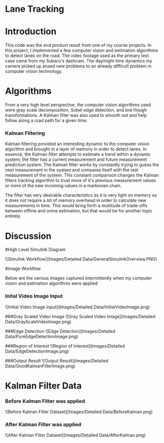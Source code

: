 # Lane Tracking

# Introduction

This code was the end product result from one of my course projects. In this project, I implemented a few computer vision and estimation algorithms to detect lanes on the road. The video footage used as the primary test case came from my Subaru's dashcam. The day/night time dynamics my camera picked up posed new problems to an already difficult problem in computer vision technology.   

# Algorithms

From a very high level perspective, the computer vision algorithms used were gray scale decomposition, Sobel edge detection, and line Hough transformations. A Kalman filter was also used to smooth out and help follow along a road path for a given time. 

### Kalman Filtering

Kalman filtering provided an interesting dynamic to the computer vision algorithm and brought in a layer of memory in order to detect lanes. In essence, the Kalman filter attempts to estimate a trend within a dynamic system; the filter has a current measurement and future measurement prediction system. The Kalman filter works by constantly trying to guess the next measurement in the system and compares itself with the real measurement of the system. This constant comparison changes the Kalman filters tracking algorithm to trust more of it's previous measurement values or more of the new incoming values in a markovian chain.

The filter has very desirable characteristics as it is very light on memory so it does not require a lot of memory overhead in order to calculate new measurements in time. This would bring forth a multitude of trade-offs between offline and onine estimation, but that would be for another topic entirely.  

# Discussion

#High Level Simulink Diagram

![Simulink Workflow](Images/Detailed Data/GeneralSimulinkOverview.PNG)

#Image Workflow

Below are the various images captured intermittently when my computer vision and estimation algorithms were applied

### Inital Video Image Input
![Initial Video Image Input](Images/Detailed Data/InitialVideoImage.png)

###Gray Scaled Video Image
![Gray Scaled Video Image](Images/Detailed Data/GrayScaleVideoImage.png)

###Edge Detection
![Edge Detection](Images/Detailed Data/PureEdgeDetectionImage.png)

###Region of Interest
![Region of Interest](Images/Detailed Data/EdgeDetectionImage.png)

###Output Result
![Output Result](Images/Detailed Data/GoodKalmanFilterImage.png)

# Kalman Filter Data

### Before Kalman Filter was applied
![Before Kalman Filter Dataset](Images/Detailed Data/BeforeKalman.png)

### After Kalman Filter was applied
![After Kalman Filter Dataset](Images/Detailed Data/AfterKalman.png)
